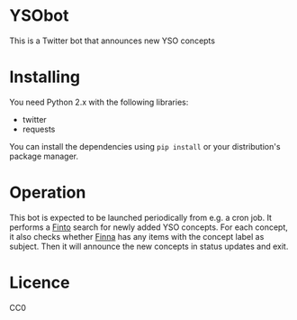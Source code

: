 # YSObot

This is a Twitter bot that announces new YSO concepts

# Installing

You need Python 2.x with the following libraries:

* twitter
* requests

You can install the dependencies using `pip install` or your distribution's package manager.

# Operation

This bot is expected to be launched periodically from e.g. a cron job. It
performs a [Finto](http://finto.fi) search for newly added YSO concepts. For
each concept, it also checks whether [Finna](http://finna.fi) has any items
with the concept label as subject. Then it will announce the new concepts in
status updates and exit.

# Licence

CC0
